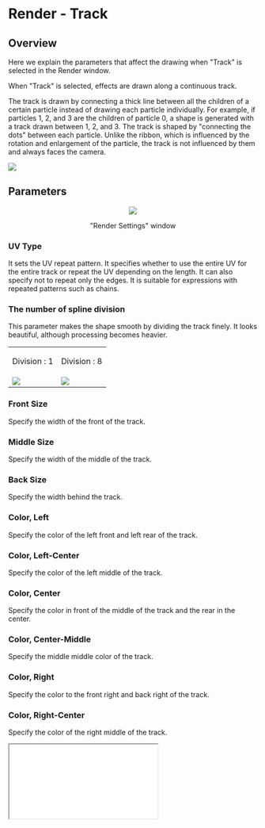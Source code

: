 ﻿# Render - Track

## Overview

Here we explain the parameters that affect the drawing when "Track" is selected in the Render window.

When "Track" is selected, effects are drawn along a continuous track.

The track is drawn by connecting a thick line between all the children of a certain particle instead of drawing each particle individually. For example, if particles 1, 2, and 3 are the children of particle 0, a shape is generated with a track drawn between 1, 2, and 3\. The track is shaped by "connecting the dots" between each particle. Unlike the ribbon, which is influenced by the rotation and enlargement of the particle, the track is not influenced by them and always faces the camera.

![](../../img/Reference/renderTrack.png)

## Parameters
<div align="center">
<img src="../../img/Reference/Render/panel_track_en.png">
<p>"Render Settings" window</p>
</div>

### UV Type

It sets the UV repeat pattern.
It specifies whether to use the entire UV for the entire track or repeat the UV depending on the length.
It can also specify not to repeat only the edges. It is suitable for expressions with repeated patterns such as chains.

### The number of spline division

This parameter makes the shape smooth by dividing the track finely. It looks beautiful, although processing becomes heavier.

<table>

<tbody>

<tr>

<td>

Division : 1

</td>

<td>

Division : 8

</td>

</tr>

<tr>

<td><img src="../../img/Reference/ribbon_track_division_1.png"/></td>

<td><img src="../../img/Reference/ribbon_track_division_8.png"/></td>

</tr>

</tbody>

</table>

### Front Size

Specify the width of the front of the track.

### Middle Size

Specify the width of the middle of the track.

### Back Size

Specify the width behind the track.

### Color, Left

Specify the color of the left front and left rear of the track.

### Color, Left-Center

Specify the color of the left middle of the track.

### Color, Center

Specify the color in front of the middle of the track and the rear in the center.

### Color, Center-Middle

Specify the middle middle color of the track.

### Color, Right

Specify the color to the front right and back right of the track.

### Color, Right-Center

Specify the color of the right middle of the track.

<iframe src='../../Effects/viewer_en.html#References/Render/render_track.efkefc'></iframe>